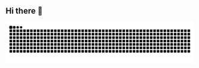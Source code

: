 ## Hi there 👋

<picture>
  <source media="(prefers-color-scheme: dark)" srcset="https://raw.githubusercontent.com/Leonardo168/Leonardo168/output/github-contribution-grid-snake-dark.svg">
  <source media="(prefers-color-scheme: light)" srcset="https://raw.githubusercontent.com/Leonardo168/Leonardo168/output/github-contribution-grid-snake.svg">
  <img alt="github contribution grid snake animation" src="https://raw.githubusercontent.com/Leonardo168/Leonardo168/output/github-contribution-grid-snake.svg">
</picture>
